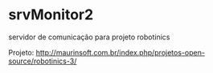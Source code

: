 # srvMonitor2
servidor de comunicação para projeto robotinics

Projeto:
http://maurinsoft.com.br/index.php/projetos-open-source/robotinics-3/



